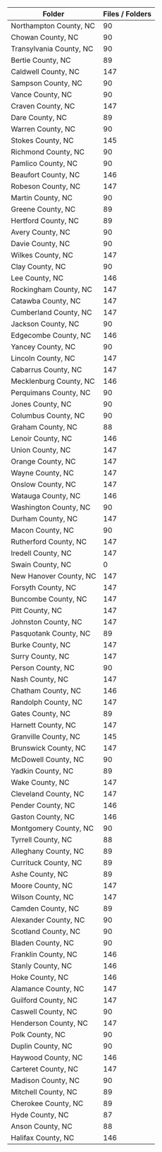 | Folder                  |   Files / Folders |
|-------------------------|-------------------|
| Northampton County, NC  |                90 |
| Chowan County, NC       |                90 |
| Transylvania County, NC |                90 |
| Bertie County, NC       |                89 |
| Caldwell County, NC     |               147 |
| Sampson County, NC      |                90 |
| Vance County, NC        |                90 |
| Craven County, NC       |               147 |
| Dare County, NC         |                89 |
| Warren County, NC       |                90 |
| Stokes County, NC       |               145 |
| Richmond County, NC     |                90 |
| Pamlico County, NC      |                90 |
| Beaufort County, NC     |               146 |
| Robeson County, NC      |               147 |
| Martin County, NC       |                90 |
| Greene County, NC       |                89 |
| Hertford County, NC     |                89 |
| Avery County, NC        |                90 |
| Davie County, NC        |                90 |
| Wilkes County, NC       |               147 |
| Clay County, NC         |                90 |
| Lee County, NC          |               146 |
| Rockingham County, NC   |               147 |
| Catawba County, NC      |               147 |
| Cumberland County, NC   |               147 |
| Jackson County, NC      |                90 |
| Edgecombe County, NC    |               146 |
| Yancey County, NC       |                90 |
| Lincoln County, NC      |               147 |
| Cabarrus County, NC     |               147 |
| Mecklenburg County, NC  |               146 |
| Perquimans County, NC   |                90 |
| Jones County, NC        |                90 |
| Columbus County, NC     |                90 |
| Graham County, NC       |                88 |
| Lenoir County, NC       |               146 |
| Union County, NC        |               147 |
| Orange County, NC       |               147 |
| Wayne County, NC        |               147 |
| Onslow County, NC       |               147 |
| Watauga County, NC      |               146 |
| Washington County, NC   |                90 |
| Durham County, NC       |               147 |
| Macon County, NC        |                90 |
| Rutherford County, NC   |               147 |
| Iredell County, NC      |               147 |
| Swain County, NC        |                 0 |
| New Hanover County, NC  |               147 |
| Forsyth County, NC      |               147 |
| Buncombe County, NC     |               147 |
| Pitt County, NC         |               147 |
| Johnston County, NC     |               147 |
| Pasquotank County, NC   |                89 |
| Burke County, NC        |               147 |
| Surry County, NC        |               147 |
| Person County, NC       |                90 |
| Nash County, NC         |               147 |
| Chatham County, NC      |               146 |
| Randolph County, NC     |               147 |
| Gates County, NC        |                89 |
| Harnett County, NC      |               147 |
| Granville County, NC    |               145 |
| Brunswick County, NC    |               147 |
| McDowell County, NC     |                90 |
| Yadkin County, NC       |                89 |
| Wake County, NC         |               147 |
| Cleveland County, NC    |               147 |
| Pender County, NC       |               146 |
| Gaston County, NC       |               146 |
| Montgomery County, NC   |                90 |
| Tyrrell County, NC      |                88 |
| Alleghany County, NC    |                89 |
| Currituck County, NC    |                89 |
| Ashe County, NC         |                89 |
| Moore County, NC        |               147 |
| Wilson County, NC       |               147 |
| Camden County, NC       |                89 |
| Alexander County, NC    |                90 |
| Scotland County, NC     |                90 |
| Bladen County, NC       |                90 |
| Franklin County, NC     |               146 |
| Stanly County, NC       |               146 |
| Hoke County, NC         |               146 |
| Alamance County, NC     |               147 |
| Guilford County, NC     |               147 |
| Caswell County, NC      |                90 |
| Henderson County, NC    |               147 |
| Polk County, NC         |                90 |
| Duplin County, NC       |                90 |
| Haywood County, NC      |               146 |
| Carteret County, NC     |               147 |
| Madison County, NC      |                90 |
| Mitchell County, NC     |                89 |
| Cherokee County, NC     |                89 |
| Hyde County, NC         |                87 |
| Anson County, NC        |                88 |
| Halifax County, NC      |               146 |